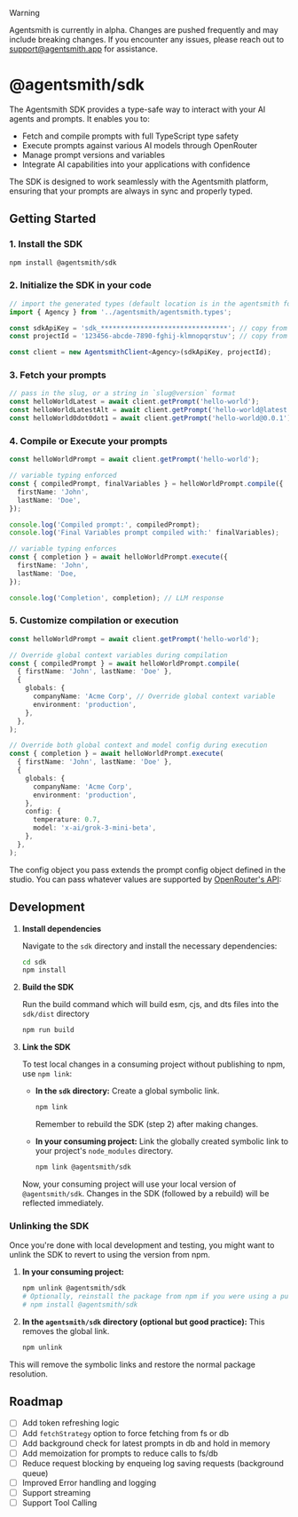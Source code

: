 > [!WARNING]
> Agentsmith is currently in alpha. Changes are pushed frequently and may include breaking changes. If you encounter any issues, please reach out to support@agentsmith.app for assistance.

# @agentsmith/sdk

The Agentsmith SDK provides a type-safe way to interact with your AI agents and prompts. It enables you to:

- Fetch and compile prompts with full TypeScript type safety
- Execute prompts against various AI models through OpenRouter
- Manage prompt versions and variables
- Integrate AI capabilities into your applications with confidence

The SDK is designed to work seamlessly with the Agentsmith platform, ensuring that your prompts are always in sync and properly typed.

## Getting Started

### 1. Install the SDK

```sh
npm install @agentsmith/sdk
```

### 2. Initialize the SDK in your code

```ts
// import the generated types (default location is in the agentsmith folder after sync)
import { Agency } from '../agentsmith/agentsmith.types';

const sdkApiKey = 'sdk_********************************'; // copy from your project page/organization settings page
const projectId = '123456-abcde-7890-fghij-klmnopqrstuv'; // copy from your project page

const client = new AgentsmithClient<Agency>(sdkApiKey, projectId);
```

### 3. Fetch your prompts

```ts
// pass in the slug, or a string in `slug@version` format
const helloWorldLatest = await client.getPrompt('hello-world');
const helloWorldLatestAlt = await client.getPrompt('hello-world@latest');
const helloWorld0dot0dot1 = await client.getPrompt('hello-world@0.0.1');
```

### 4. Compile or Execute your prompts

```ts
const helloWorldPrompt = await client.getPrompt('hello-world');

// variable typing enforced
const { compiledPrompt, finalVariables } = helloWorldPrompt.compile({
  firstName: 'John',
  lastName: 'Doe',
});

console.log('Compiled prompt:', compiledPrompt);
console.log('Final Variables prompt compiled with:' finalVariables);

// variable typing enforces
const { completion } = await helloWorldPrompt.execute({
  firstName: 'John',
  lastName: 'Doe,
});

console.log('Completion', completion); // LLM response
```

### 5. Customize compilation or execution

```ts
const helloWorldPrompt = await client.getPrompt('hello-world');

// Override global context variables during compilation
const { compiledPrompt } = await helloWorldPrompt.compile(
  { firstName: 'John', lastName: 'Doe' },
  {
    globals: {
      companyName: 'Acme Corp', // Override global context variable
      environment: 'production',
    },
  },
);

// Override both global context and model config during execution
const { completion } = await helloWorldPrompt.execute(
  { firstName: 'John', lastName: 'Doe' },
  {
    globals: {
      companyName: 'Acme Corp',
      environment: 'production',
    },
    config: {
      temperature: 0.7,
      model: 'x-ai/grok-3-mini-beta',
    },
  },
);
```

The config object you pass extends the prompt config object defined in the studio.
You can pass whatever values are supported by [OpenRouter's API](https://openrouter.ai/docs/api-reference/overview):

## Development

1.  **Install dependencies**

    Navigate to the `sdk` directory and install the necessary dependencies:

    ```sh
    cd sdk
    npm install
    ```

2.  **Build the SDK**

    Run the build command which will build esm, cjs, and dts files into the `sdk/dist` directory

    ```sh
    npm run build
    ```

3.  **Link the SDK**

    To test local changes in a consuming project without publishing to npm, use `npm link`:

    - **In the `sdk` directory:**
      Create a global symbolic link.

      ```sh
      npm link
      ```

      Remember to rebuild the SDK (step 2) after making changes.

    - **In your consuming project:**
      Link the globally created symbolic link to your project's `node_modules` directory.
      ```sh
      npm link @agentsmith/sdk
      ```

    Now, your consuming project will use your local version of `@agentsmith/sdk`. Changes in the SDK (followed by a rebuild) will be reflected immediately.

### Unlinking the SDK

Once you're done with local development and testing, you might want to unlink the SDK to revert to using the version from npm.

1.  **In your consuming project:**

    ```sh
    npm unlink @agentsmith/sdk
    # Optionally, reinstall the package from npm if you were using a published version before linking
    # npm install @agentsmith/sdk
    ```

2.  **In the `agentsmith/sdk` directory (optional but good practice):**
    This removes the global link.
    ```sh
    npm unlink
    ```

This will remove the symbolic links and restore the normal package resolution.

## Roadmap

- [ ] Add token refreshing logic
- [ ] Add `fetchStrategy` option to force fetching from fs or db
- [ ] Add background check for latest prompts in db and hold in memory
- [ ] Add memoization for prompts to reduce calls to fs/db
- [ ] Reduce request blocking by enqueing log saving requests (background queue)
- [ ] Improved Error handling and logging
- [ ] Support streaming
- [ ] Support Tool Calling
